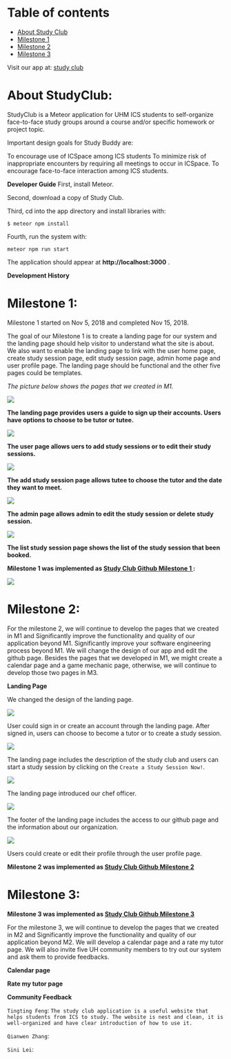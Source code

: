 # Table of contents

* [About Study Club](#about-studyclub)
* [Milestone 1](#milestone-1)
* [Milestone 2](#milestone-2)
* [Milestone 3](#milestone-3)


Visit our app at: <a href='http://studyclub2.meteorapp.com/'>study club</a>



# About StudyClub:

StudyClub is a Meteor application for UHM ICS students to self-organize face-to-face study groups around a course and/or specific homework or project topic.


Important design goals for Study Buddy are:

To encourage use of ICSpace among ICS students
To minimize risk of inappropriate encounters by requiring all meetings to occur in ICSpace.
To encourage face-to-face interaction among ICS students.

**Developer Guide**
First, install Meteor.

Second, download a copy of Study Club.

Third, cd into the app directory and install libraries with:

`$ meteor npm install`

Fourth, run the system with:

`meteor npm run start`

The application should appear at **http://localhost:3000** .

**Development History**

# Milestone 1:

Milestone 1 started on Nov 5, 2018 and completed Nov 15, 2018.

The goal of our Milestone 1 is to create a landing page for our system and the landing page should help visitor to understand what the site is about. We also want to enable the landing page to link with the user home page, create study session page, edit study session page, admin home page and user profile page. The landing page should be functional and the other five pages could be templates.

_The picture below shows the pages that we created in M1._ 


<img class="ui floated image" src="../image/LandingPage.png">



**The landing page provides users a guide to sign up their accounts. Users have options to choose to be tutor or tutee.**

<img class="ui floated image" src="../image/UserPage.png">


**The user page allows uers to add study sessions or to edit their study sessions.**


<img class="ui floated image" src="../image/AddStudySession.png">


**The add study session page allows tutee to choose the tutor and the date they want to meet.**




<img class="ui floated image" src="../image/AdminPage.png">


**The admin page allows admin to edit the study session or delete study session.**


<img class="ui floated image" src="../image/ListStudySession.png">


**The list study session page shows the list of the study session that been booked.**

**Milestone 1 was implemented as <a href='https://github.com/studyclub2018/studyclub2018.github.io/projects/3'>Study Club Github Milestone 1 </a>:**


<img class="ui floated image" src="../image/M1.png">


# Milestone 2:

For the milestone 2, we will continue to develop the pages that we created in M1 and Significantly improve the functionality and quality of our application beyond M1. Significantly improve your software engineering process beyond M1. We will change the design of our app and edit the github page. Besides the pages that we developed in M1, we might create a calendar page and a game mechanic page, otherwise, we will continue to develop those two pages in M3.


**Landing Page**

We changed the design of the landing page.


<img class="ui floated image" src="../image/LandingPage1.png">


User could sign in or create an account through the landing page. After signed in, users can choose to become a tutor or to create a study session.


<img class="ui floated image" src="../image/LandingPage4.png">


The landing page includes the description of the study club and users can start a study session by clicking on the `Create a Study Session Now!`.


<img class="ui floated image" src="../image/LandingPage3.png">


The landing page introduced our chef officer.


<img class="ui floated image" src="../image/LandingPage5.png">


The footer of the landing page includes the access to our github page and the information about our organization.


<image class="ui floated image" src="../image/UserProfile.png">


Users could create or edit their profile through the user profile page.

**Milestone 2 was implemented as <a href='https://github.com/studyclub2018/studyclub2018.github.io/projects/4'>Study Club Github Milestone 2 </a>**



# Milestone 3:

**Milestone 3 was implemented as <a href='https://github.com/studyclub2018/studyclub2018.github.io/projects/5'>Study Club Github Milestone 3 </a>**

For the milestone 3, we will continue to develop the pages that we created in M2 and Significantly improve the functionality and quality of our application beyond M2. We will develop a calendar page and a rate my tutor page. We will also invite five UH community members to try out our system and ask them to provide feedbacks. 

**Calendar page** 


**Rate my tutor page**


**Community Feedback**

`Tingting Feng`:
`The study club application is a useful website that helps students from ICS to study. The website is nest and clean, it is well-organized and have clear introduction of how to use it. `

`Qianwen Zhang`:



`Sini Lei`:


 
